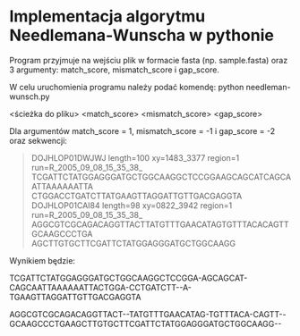 # Implementacja algorytmu Needlemana-Wunscha w pythonie
Program przyjmuje na wejściu plik w formacie fasta (np. sample.fasta) oraz 3 argumenty: match_score, mismatch_score i gap_score.

W celu uruchomienia programu należy podać komendę:
python needleman-wunsch.py 

<ścieżka do pliku>
<match_score>
<mismatch_score>
<gap_score>

Dla argumentów match_score = 1, mismatch_score = -1 i gap_score = -2 oraz sekwencji: 

>DOJHLOP01DWJWJ length=100 xy=1483_3377 region=1 run=R_2005_09_08_15_35_38_
TCGATTCTATGGAGGGATGCTGGCAAGGCTCCGGAAGCAGCATCAGCAATTAAAAAATTA
CTGGACCTGATCTTATGAAGTTAGGATTGTTGACGAGGTA
>DOJHLOP01CAI84 length=98 xy=0822_3942 region=1 run=R_2005_09_08_15_35_38_
AGGCGTCGCAGACAGGTTACTTATGTTTGAACATAGTGTTTACACAGTTGCAAGCCCTGA
AGCTTGTGCTTCGATTCTATGGAGGGATGCTGGCAAGG

Wynikiem będzie:

TCGATTCTATGGAGGGATGCTGGCAAGGCTCCGGA-AGCAGCAT-CAGCAATTAAAAAATTACTGGA-CCTGATCTT--A-TGAAGTTAGGATTGTTGACGAGGTA

AGGCGTCGCAGACAGGTTACT--TATGTTTGAACATAG-TGTTTACA-CAGTT--GCAAGCCCTGAAGCTTGTGCTTCGATTCTATGGAGGGATGCTGGCAAGG--
